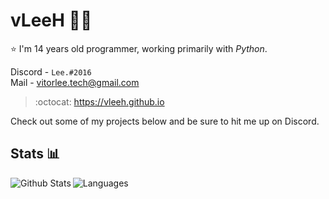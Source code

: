 # vLeeH 👨‍💻 
⭐ I'm 14 years old programmer, working primarily with _Python_. 

Discord - `Lee.#2016` <br>
Mail - <a href="">vitorlee.tech@gmail.com</a>

> :octocat: https://vleeh.github.io

Check out some of my projects below and be sure to hit me up on Discord.

## Stats 📊

<img align="left" alt="Github Stats" src="https://github-readme-stats.vercel.app/api?username=vLeeH&count_private=true&line_height=21&show_icons=true&theme=dark"/> 
<img align="left" alt="Languages" src="https://github-readme-stats.vercel.app/api/top-langs/?username=vLeeH&layout=compact&card_width=250&theme=dark"/>
